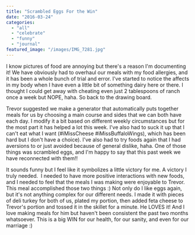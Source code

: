 ```yaml
---
title: "Scrambled Eggs For the Win"
date: "2016-03-24"
categories: 
  - "all"
  - "celebrate"
  - "funny"
  - "journal"
featured_image: "/images/IMG_7281.jpg"
---
```


I know pictures of food are annoying but there's a reason I'm documenting it! We have obviously had to overhaul our meals with my food allergies, and it has been a whole bunch of trial and error. I've started to notice the affects in my body when I have even a little bit of something dairy here or there. I thought I could get away with cheating even just 2 tablespoons of ranch once a week but NOPE, haha. So back to the drawing board.

Trevor suggested we make a generator that automatically puts together meals for us by choosing a main course and sides that we can both have each day. I modify it a bit based on different weekly circumstances but for the most part it has helped a lot this week. I've also had to suck it up that I can't eat what I want (#iMissCheese #iMissBuffaloWings), which has been hard but I don't have a choice). I've also had to try foods again that I had aversions to or just avoided because of general dislike, haha. One of those things was scrambled eggs, and I'm happy to say that this past week we have reconnected with them!!

It sounds funny but I feel like it symbolizes a little victory for me. A victory I truly needed.  I needed to have more positive interactions with new foods, and I needed to feel that the meals I was making were enjoyable to Trevor. This meal accomplished those two things :) Not only do I like eggs again, but it's not anything complex for our different needs. I made it with pieces of deli turkey for both of us, plated my portion, then added feta cheese to Trevor's portion and tossed it in the skillet for a minute. He LOVES it! And I love making meals for him but haven't been consistent the past two months whatsoever. This is a big WIN for our health, for our sanity, and even for our marriage :)
